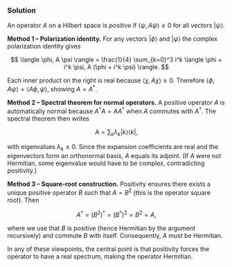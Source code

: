 <!-- Q8. Show that a positive operator is necessarily Hermitian. -->

### Solution

An operator $A$ on a Hilbert space is *positive* if $\langle \psi, A \psi \rangle \geq 0$ for all vectors $\lvert \psi \rangle$.

**Method 1 – Polarization identity.** For any vectors $\lvert \phi \rangle$ and $\lvert \psi \rangle$ the complex polarization identity gives

$$
\langle \phi, A \psi \rangle = \frac{1}{4} \sum_{k=0}^3 i^k \langle \phi + i^k \psi, A (\phi + i^k \psi) \rangle.
$$

Each inner product on the right is real because $\langle \chi, A \chi \rangle \geq 0$. Therefore $\langle \phi, A \psi \rangle = \langle A \phi, \psi \rangle$, showing $A = A^\dagger$.

**Method 2 – Spectral theorem for normal operators.** A positive operator $A$ is automatically normal because $A^\dagger A = A A^\dagger$ when $A$ commutes with $A^\dagger$. The spectral theorem then writes

$$
A = \sum_k \lambda_k \lvert k \rangle \langle k \rvert,
$$

with eigenvalues $\lambda_k \geq 0$. Since the expansion coefficients are real and the eigenvectors form an orthonormal basis, $A$ equals its adjoint. (If $A$ were not Hermitian, some eigenvalue would have to be complex, contradicting positivity.)

**Method 3 – Square-root construction.** Positivity ensures there exists a unique positive operator $B$ such that $A = B^2$ (this is the operator square root). Then

$$
A^\dagger = (B^2)^\dagger = (B^\dagger)^2 = B^2 = A,
$$

where we use that $B$ is positive (hence Hermitian by the argument recursively) and commute $B$ with itself. Consequently, $A$ must be Hermitian.

In any of these viewpoints, the central point is that positivity forces the operator to have a real spectrum, making the operator Hermitian.
